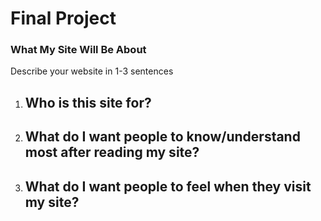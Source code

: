# Final Project #

### What My Site Will Be About ###
Describe your website in 1-3 sentences

1. Who is this site for? 
    - 
2. What do I want people to know/understand most after reading my site? 
    - 
3. What do I want people to feel when they visit my site?
    - 